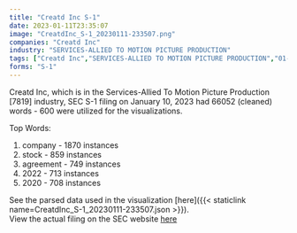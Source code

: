 ```yaml
---
title: "Creatd Inc S-1"
date: 2023-01-11T23:35:07
image: "CreatdInc_S-1_20230111-233507.png"
companies: "Creatd Inc"
industry: "SERVICES-ALLIED TO MOTION PICTURE PRODUCTION"
tags: ["Creatd Inc","SERVICES-ALLIED TO MOTION PICTURE PRODUCTION","01-10-2023","S-1"]
forms: "S-1"
---
```

Creatd Inc, which is in the Services-Allied To Motion Picture Production [7819] industry, SEC S-1 filing on January 10, 2023 had 66052 (cleaned) words - 600 were utilized for the visualizations.

Top Words:
1. company - 1870 instances
2. stock - 859 instances
3. agreement - 749 instances
4. 2022 - 713 instances
5. 2020 - 708 instances


See the parsed data used in the visualization [here]({{< staticlink name=CreatdInc_S-1_20230111-233507.json >}}).  
View the actual filing on the SEC website [here](https://www.sec.gov/Archives/edgar/data/1357671/0001213900-23-002078.txt)